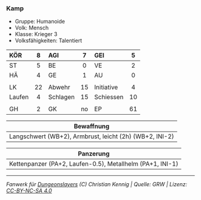 ### Kamp

- Gruppe: Humanoide
- Volk: Mensch
- Klasse: Krieger 3
- Volksfähigkeiten: Talentiert

| KÖR    |  8  | AGI      |  7  | GEI        |  5  |
| :----- | :-: | :------- | :-: | :--------- | :-: |
| ST     |  5  | BE       |  0  | VE         |  2  |
| HÄ     |  4  | GE       |  1  | AU         |  0  |
|        |     |          |     |            |     |
| LK     | 22  | Abwehr   | 15  | Initiative |  4  |
| Laufen |  4  | Schlagen | 15  | Schiessen  | 10  |
|        |     |          |     |            |     |
| GH     |  2  | GK       | no  | EP         | 61  |

|                       Bewaffnung                        |
| :-----------------------------------------------------: |
| Langschwert (WB+2), Armbrust, leicht (2h) (WB+2, INI-2) |

|                         Panzerung                         |
| :-------------------------------------------------------: |
| Kettenpanzer (PA+2, Laufen-0.5), Metallhelm (PA+1, INI-1) |

---

_Fanwerk für [Dungeonslayers](https://www.dungeonslayers.net/) (C) Christian Kennig | Quelle: GRW | Lizenz: [CC-BY-NC-SA 4.0](https://creativecommons.org/licenses/by-nc-sa/4.0/deed.de)_
